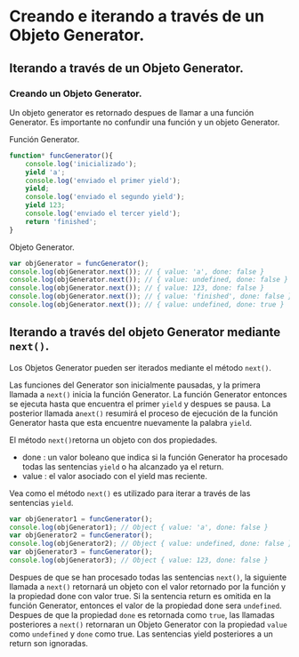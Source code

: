 # Creando e iterando a través de un Objeto Generator.

## Iterando a través de un Objeto Generator.

### Creando un Objeto Generator.

Un objeto generator es retornado despues de llamar a una función Generator. Es importante no confundir una función y un objeto Generator.

Función Generator.

```js
function* funcGenerator(){
    console.log('inicializado');
    yield 'a';
    console.log('enviado el primer yield');
    yield;
    console.log('enviado el segundo yield');
    yield 123;
    console.log('enviado el tercer yield');
    return 'finished';
}
```

Objeto Generator.

```js
var objGenerator = funcGenerator();
console.log(objGenerator.next()); // { value: 'a', done: false }
console.log(objGenerator.next()); // { value: undefined, done: false }
console.log(objGenerator.next()); // { value: 123, done: false }
console.log(objGenerator.next()); // { value: 'finished', done: false }
console.log(objGenerator.next()); // { value: undefined, done: true }
```

## Iterando a través del objeto Generator mediante `next()`.

Los Objetos Generator pueden ser iterados mediante el método `next()`.

Las funciones del Generator son inicialmente pausadas, y la primera llamada a `next()` inicia la función Generator. La función Generator entonces se ejecuta hasta que encuentra el primer `yield` y despues se pausa. La posterior llamada a`next()` resumirá el proceso de ejecución de la función Generator hasta que esta encuentre nuevamente la palabra `yield`.

El método `next()`retorna un objeto con dos propiedades.

- done : un valor boleano que indica si la función Generator ha procesado todas las sentencias `yield` o ha alcanzado ya el return.
- value : el valor asociado con el yield mas reciente.

Vea como el método `next()` es utilizado para iterar a través de las sentencias `yield`.

```js
var objGenerator1 = funcGenerator();
console.log(objGenerator1); // Object { value: 'a', done: false }
var objGenerator2 = funcGenerator();
console.log(objGenerator2); // Object { value: undefined, done: false }
var objGenerator3 = funcGenerator();
console.log(objGenerator3); // Object { value: 123, done: false }
```

Despues de que se han procesado todas las sentencias `next()`, la siguiente llamada a `next()` retornará un objeto con el valor retornado por la función y la propiedad done con valor true. Si la sentencia return es omitida en la función Generator, entonces el valor de la propiedad done sera `undefined`. Despues de que la propiedad `done` es retornada como `true`, las llamadas posteriores a `next()` retornaran un Objeto Generator con la propiedad `value` como `undefined` y `done` como true. Las sentencias yield posteriores a un return son ignoradas.


